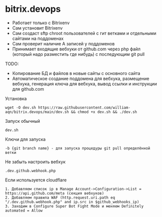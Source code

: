 # bitrix.devops
* Работает только с Bitrixenv
* Сам установит Bitrixenv
* Сам создаст sftp chroot пользователей с гит ветками и отдельными сайтами на поддоменах
* Сам проверит наличие A записей у поддоменов
* Принимает входящие вебхуки от github.com через php файл (который надо разместить где нибудь) с последующим git pull

TODO: 
* Копирование БД и файлов в новые сайты с основного сайта
* Автоматическое создание поддомена для вебхука, размещение вебхука, генерация ключа для вебхука, вывод ссылки и инструкции для github.com

Установка
```
wget -O dev.sh https://raw.githubusercontent.com/william-aqn/bitrix.devops/main/dev.sh && chmod +x dev.sh && ./dev.sh
```
Запуск обычный
```
dev.sh
```
Ключи для запуска
```
-b {git branch name} - для запуска процедуры git pull определённой ветки
```

Не забыть настроить вебхук
```
.dev.github.webhook.php
```

Если используется cloudflare
```
1. Добавляем список ip в Manage Account->Configuration->List = https://api.github.com/meta (секция вебхуков)
2. Добавляем правила WAF (http.request.uri.path eq "/.dev.github.webhook.php" and ip.src in $github_webhooks_ip)
3. Заходим в Configure Super Bot Fight Mode и меняем Definitely automated = Allow
```